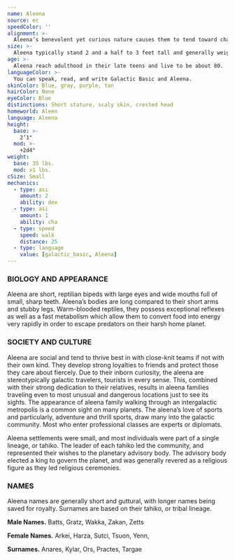 ```yaml
---
name: Aleena
source: ec
speedColor: ''
alignment: >-
  Aleena’s benevolent yet curious nature causes them to tend toward chaotic light side, though there are exceptions.
size: >-
  Aleena typically stand 2 and a half to 3 feet tall and generally weigh about 35 lbs. Regardless of your position in that range, your size is Small.
age: >-
  Aleena reach adulthood in their late teens and live to be about 80.
languageColor: >-
  You can speak, read, and write Galactic Basic and Aleena. 
skinColor: Blue, gray, purple, tan
hairColor: None
eyeColor: Blue
distinctions: Short stature, scaly skin, crested head
homeworld: Aleen
language: Aleena
height:
  base: >-
    2’1"
  mod: >-
    +2d4"
weight:
  base: 35 lbs.
  mod: x1 lbs.
cSize: Small
mechanics:
  - type: asi
    amount: 2
    ability: dex
  - type: asi
    amount: 1
    ability: cha
  - type: speed
    speed: walk
    distance: 25
  - type: language
    value: [galactic_basic, Aleena]
---
```

### BIOLOGY AND APPEARANCE
Aleena are short, reptilian bipeds with large eyes and wide mouths full of small, sharp teeth. Aleena’s bodies are long compared to their short arms and stubby legs. Warm-blooded reptiles, they possess exceptional reflexes as well as a fast metabolism which allow them to convert food into energy very rapidly in order to escape predators on their harsh home planet.

### SOCIETY AND CULTURE
Aleena are social and tend to thrive best in with close-knit teams if not with their own kind. They develop strong loyalties to friends and protect those they care about fiercely. Due to their inborn curiosity, the aleena are stereotypically galactic travelers, tourists in every sense. This, combined with their strong dedication to their relatives, results in aleena families traveling even to most unusual and dangerous locations just to see its sights. The appearance of aleena family walking through an intergalactic metropolis is a common sight on many planets. The aleena’s love of sports and particularly, adventure and thrill sports, draw many into the galactic community. Most who enter professional classes are experts or diplomats.

Aleena settlements were small, and most individuals were part of a single lineage, or tahiko. The leader of each tahiko led the community, and represented their wishes to the planetary advisory body. The advisory body elected a king to govern the planet, and was generally revered as a religious figure as they led religious ceremonies.

### NAMES
Aleena names are generally short and guttural, with longer names being saved for royalty. Surnames are based on their tahiko, or tribal lineage.

__Male Names.__ Batts, Gratz, Wakka, Zakan, Zetts

__Female Names.__ Arkei, Harza, Sutci, Tsuon, Yenn,

__Surnames.__ Anares, Kylar, Ors, Practes, Targae



    
